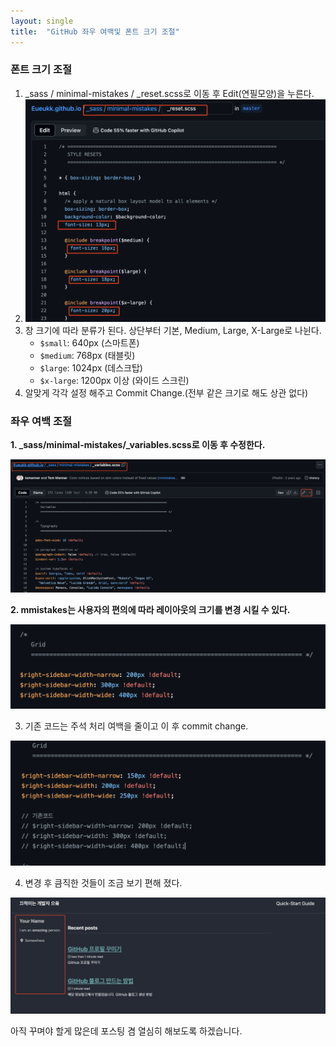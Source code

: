 ```yaml
---
layout: single
title:  "GitHub 좌우 여백및 폰트 크기 조절"
---
```


### 폰트 크기 조절

1. _sass / minimal-mistakes / _reset.scss로 이동 후 Edit(연필모양)을 누른다.
2. ![Untitled](https://github.com/Eueukk/Eueukk.github.io/raw/master/_posts/2024-07-14-GitHubBlog%20Sidebar%26%20fontSize%20edit%20Img/Untitled.png)
3. 창 크기에 따라 분류가 된다. 상단부터 기본, Medium, Large, X-Large로 나뉜다.
    - `$small`: 640px (스마트폰)
    - `$medium`: 768px (태블릿)
    - `$large`: 1024px (데스크탑)
    - `$x-large`: 1200px 이상 (와이드 스크린)
4. 알맞게 각각 설정 해주고 Commit Change.(전부 같은 크기로 해도 상관 없다)

### 좌우 여백 조절

**1. _sass/minimal-mistakes/_variables.scss로 이동 후 수정한다.**

![Untitled](https://github.com/Eueukk/Eueukk.github.io/raw/master/_posts/2024-07-14-GitHubBlog%20Sidebar%26%20fontSize%20edit%20Img/Untitled%201.png)

**2. mmistakes는 사용자의 편의에 따라 레이아웃의 크기를 변경 시킬 수 있다.**

![Untitled](https://github.com/Eueukk/Eueukk.github.io/raw/master/_posts/2024-07-14-GitHubBlog%20Sidebar%26%20fontSize%20edit%20Img/Untitled%202.png)

3. 기존 코드는 주석 처리 여백을 줄이고 이 후 commit change.

![Untitled](https://github.com/Eueukk/Eueukk.github.io/raw/master/_posts/2024-07-14-GitHubBlog%20Sidebar%26%20fontSize%20edit%20Img/Untitled%203.png)

4. 변경 후 큼직한 것들이 조금 보기 편해 졌다.

![Untitled](https://github.com/Eueukk/Eueukk.github.io/raw/master/_posts/2024-07-14-GitHubBlog%20Sidebar%26%20fontSize%20edit%20Img/Untitled%204.png)


아직 꾸며야 할게 많은데 포스팅 겸 열심히 해보도록 하겠습니다.
